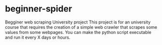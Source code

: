 # beginner-spider
Begginer web scraping University project
This project is for an university course that requires the creation of a simple web crawler that scrapes some values from some webpages.
You can make the python script executable and run it every X days or hours.
